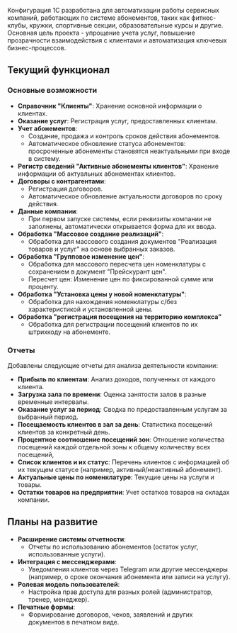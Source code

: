 Конфигурация 1С разработана для автоматизации работы сервисных компаний, работающих по системе абонементов, таких как фитнес-клубы, кружки, спортивные секции, образовательные курсы и другие. Основная цель проекта - упрощение учета услуг, повышение прозрачности взаимодействия с клиентами и автоматизация ключевых бизнес-процессов.

## Текущий функционал

### Основные возможности
- **Справочник "Клиенты"**: Хранение основной информации о клиентах.
- **Оказание услуг**: Регистрация услуг, предоставленных клиентам.
- **Учет абонементов**:
  - Создание, продажа и контроль сроков действия абонементов.
  - Автоматическое обновление статуса абонементов: просроченные абонементы становятся неактуальными при входе в систему.
- **Регистр сведений "Активные абонементы клиентов"**: Хранение информации об актуальных абонементах клиентов.
- **Договоры с контрагентами**:
  - Регистрация договоров.
  - Автоматическое обновление актуальности договоров по сроку действия.
- **Данные компании**:
  - При первом запуске системы, если реквизиты компании не заполнены, автоматически открывается форма для их ввода.
- **Обработка "Массовое создание реализаций"**:
  - Обработка для массового создания документов "Реализация товаров и услуг" на основе выбранных заказов.
- **Обработка "Групповое изменение цен"**:
  - Обработка для массового пересчета цен номенклатуры с сохранением в документ "Прейскурант цен".
  - Пересчет цен: Изменение цен по фиксированной сумме или проценту.
- **Обработка "Установка цены у новой номенклатуры"**:
  - Обработка для нахождения номенклатуры с/без характеристикой и установленной цены.
- **Обработка "регистрация посещения на  территорию комплекса"**
  - Обработка для регистрации посещений клиентов по их штрихкоду на абонементе.

### Отчеты
Добавлены следующие отчеты для анализа деятельности компании:
- **Прибыль по клиентам**: Анализ доходов, полученных от каждого клиента.
- **Загрузка зала по времени**: Оценка занятости залов в разные временные интервалы.
- **Оказание услуг за период**: Сводка по предоставленным услугам за выбранный период.
- **Посещаемость клиентов в зал за день**: Статистика посещений клиентов за конкретный день.
- **Процентное соотношение посещений зон**: Отношение количества посещений каждой отдельной зоны к общему количеству всех посещений, 
- **Список клиентов и их статус**: Перечень клиентов с информацией об их текущем статусе (например, активный/неактивный абонемент).
- **Актуальные цены по номенклатуре**: Текущие цены на услуги и товары.
- **Остатки товаров на предприятии**: Учет остатков товаров на складах компании.

## Планы на развитие
- **Расширение системы отчетности**:
  - Отчеты по использованию абонементов (остаток услуг, использованные услуги).
- **Интеграция с мессенджерами**:
  - Уведомления клиентов через Telegram или другие мессенджеры (например, о сроке окончания абонемента или записи на услугу).
- **Ролевая модель пользователей**:
  - Настройка прав доступа для разных ролей (администратор, тренер, менеджер).
- **Печатные формы**:
  - Формирование договоров, чеков, заявлений и других документов в печатном виде.
